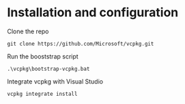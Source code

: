 # Installation and configuration
Clone the repo
```
git clone https://github.com/Microsoft/vcpkg.git
```
Run the booststrap script
```
.\vcpkg\bootstrap-vcpkg.bat
```
Integrate vcpkg with Visual Studio
```
vcpkg integrate install
```
